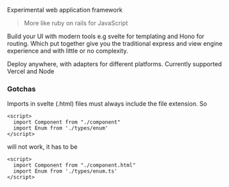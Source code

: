 Experimental web application framework

> More like ruby on rails for JavaScript

Build your UI with modern tools e.g svelte for templating and Hono for routing. Which put together give you the traditional express and view engine experience and with little or no complexity.

Deploy anywhere, with adapters for different platforms. Currently supported Vercel and Node

### Gotchas

Imports in svelte (.html) files must always include the file extension. So

```svelte
<script>
  import Component from "./component"
  import Enum from './types/enum'
</script>
```

will not work, it has to be

```svelte
<script>
  import Component from "./component.html"
  import Enum from './types/enum.ts'
</script>
```